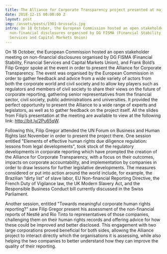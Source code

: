 ```yaml
---
title: The Alliance for Corporate Transparency project presented at major events
date: 2018-12-15 00:00:00 Z
layout: post
img: /assets/posts/1901-brussels.jpg
intro: On 18 October, the European Commission hosted an open stakeholder meeting on
  non-financial disclosures organised by DG FISMA (Financial Stability, Financial
  Services and Capital Markets Union)
---
```


On 18 October, the European Commission hosted an open stakeholder meeting on non-financial disclosures organised by DG FISMA (Financial Stability, Financial Services and Capital Markets Union), and Frank Bold’s Filip Gregor spoke at the event in order to present the Alliance for Corporate Transparency. The event was organised by the European Commission in order to gather feedback and advice from a wide variety of actors from both the corporate world and civil society and to allow key players such as regulators and members of civil society to share their views on the future of corporate reporting, gathering senior representatives from the financial sector, civil society, public administrations and universities. It provided the perfect opportunity to present the Alliance to a wide range of experts and legislators, as well as to gather feedback on the project itself. All the slides from Filip’s presentation at the meeting are available to view at the following link: http://bit.ly/2Pu65qW.

Following this, Filip Gregor attended the UN Forum on Business and Human Rights last November in order to present the project there. One session entitled "Elements of effective human rights due diligence regulation: lessons from legal developments", took stock of the regulatory developments in corporate reporting which have prompted the creation of the Alliance for Corporate Transparency, with a focus on their outcomes, impacts on corporate accountability, and implementation by companies in order to draw lessons for further legislative developments. The measures considered or put into action around the world include, for example, the Brazilian “dirty list” of slave labor, EU Non-financial Reporting Directive, the French Duty of Vigilance law, the UK Modern Slavery Act, and the Responsible Business Conduct bill currently discussed in the Swiss Parliament.

Another session, entitled "Towards meaningful corporate human rights reporting?" saw Filip Gregor present his assessment of the non-financial reports of Nestlé and Rio Tinto to representatives of those companies, challenging them on their human rights records and offering advice for how these could be improved and better disclosed. This engagement with two large corporations proved beneficial for both sides, allowing the Alliance project to interact directly which the organisations it is assessing, while also helping the two companies to better understand how they can improve the quality of their reporting.
